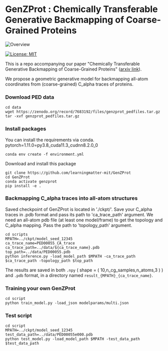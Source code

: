 # GenZProt : Chemically Transferable Generative Backmapping of Coarse-Grained Proteins

![Overview](./overview.png)  

[//]: # (Badges)
[![License: MIT](https://img.shields.io/badge/License-MIT-yellow.svg)](https://opensource.org/licenses/MIT)

This is a repo accompanying our paper "Chemically Transferable Generative Backmapping of Coarse-Grained Proteins" ([arxiv link](https://arxiv.org/abs/2303.01569)). 

We propose a geometric generative model for backmapping all-atom coordinates from (coarse-grained) C_alpha traces of proteins.

### Download PED data
```
cd data
wget https://zenodo.org/record/7683192/files/genzprot_pedfiles.tar.gz
tar -xvf genzprot_pedfiles.tar.gz
```

### Install packages  

You can install the requirements via conda. 
pytorch=1.11.0=py3.8_cuda11.3_cudnn8.2.0_0
```
conda env create -f environment.yml
```

Download and install this package
```
git clone https://github.com/learningmatter-mit/GenZProt
cd GenZProt
conda activate genzprot
pip install -e . 
```

### Backmapping C_alpha traces into all-atom structures  

Saved checkpoint of GenZProt is located in './ckpt/'. 
Save your C_alpha traces in .pdb format and pass its path to 'ca_trace_path' argument.
We need an all-atom pdb file (at least one model/frame) to get the topology and C_alpha mapping. Pass the path to 'topology_path' argument.   
```
cd scripts
MPATH=../ckpt/model_seed_12345
ca_trace_name=PED00055_CA_trace
ca_trace_path=../data/${ca_trace_name}.pdb
top_path=../data/PED00055.pdb
python inference.py -load_model_path $MPATH -ca_trace_path $ca_trace_path -topology_path $top_path
```
The results are saved in both ```.npy``` ( shape = ( 10,n_cg_samples,n_atoms,3 ) ) and ```.pdb``` format, in a directory named ```result_{MPATH}_{ca_trace_name}```.  


### Training your own GenZProt
```
cd script
python train_model.py -load_json modelparams/multi.json
```

### Test script
```
cd script
MPATH=../ckpt/model_seed_12345
test_data_path=../data/PED00055e000.pdb
python test_model.py -load_model_path $MPATH -test_data_path $test_data_path
```
